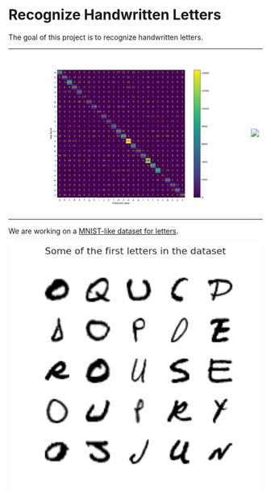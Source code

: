 # Recognize Handwritten Letters

The goal of this project is to recognize handwritten letters.

|                                          |                             |
|:----------------------------------------:|:---------------------------:|
| ![](assets/img/cnn-confusion-matrix.png) | ![](cnn-training-curve.png) |

We are working on a [MNIST-like dataset for letters](https://www.kaggle.com/datasets/ashishguptajiit/handwritten-az/data).  

![](assets/img/dataset-first-letters.png)
